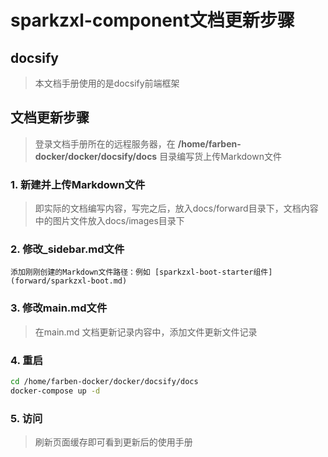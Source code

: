 # sparkzxl-component文档更新步骤

## docsify

> 本文档手册使用的是docsify前端框架

## 文档更新步骤

> 登录文档手册所在的远程服务器，在 **/home/farben-docker/docker/docsify/docs** 目录编写货上传Markdown文件

### 1. 新建并上传Markdown文件

> 即实际的文档编写内容，写完之后，放入docs/forward目录下，文档内容中的图片文件放入docs/images目录下

### 2. 修改_sidebar.md文件

```text
添加刚刚创建的Markdown文件路径：例如 [sparkzxl-boot-starter组件](forward/sparkzxl-boot.md)
```

### 3. 修改main.md文件

> 在main.md 文档更新记录内容中，添加文件更新文件记录

### 4. 重启

```bash
cd /home/farben-docker/docker/docsify/docs
docker-compose up -d
```

### 5. 访问

> 刷新页面缓存即可看到更新后的使用手册
